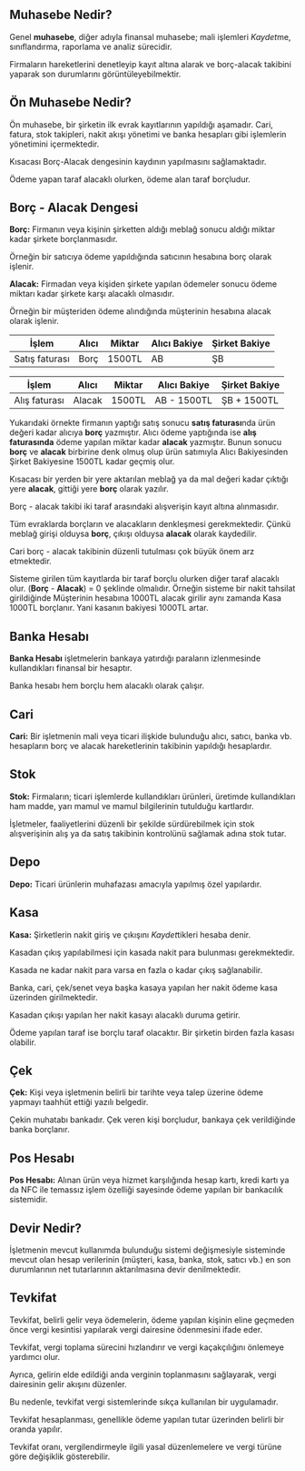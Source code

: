 
## Muhasebe Nedir? 

Genel **muhasebe**, diğer adıyla finansal muhasebe; mali işlemleri *Kaydet*me, sınıflandırma, raporlama ve analiz sürecidir.

Firmaların hareketlerini denetleyip kayıt altına alarak ve borç-alacak takibini yaparak son durumlarını görüntüleyebilmektir.

## Ön Muhasebe Nedir? 

Ön muhasebe, bir şirketin ilk evrak kayıtlarının yapıldığı aşamadır. Cari, fatura, stok takipleri, 
nakit akışı yönetimi ve banka hesapları gibi işlemlerin yönetimini içermektedir. 

Kısacası Borç-Alacak dengesinin kaydının yapılmasını sağlamaktadır. 

Ödeme yapan taraf alacaklı olurken, ödeme alan taraf borçludur.

## Borç - Alacak Dengesi

**Borç:** Firmanın veya kişinin şirketten aldığı meblağ sonucu aldığı miktar kadar şirkete borçlanmasıdır.

Örneğin bir satıcıya ödeme yapıldığında satıcının hesabına borç olarak işlenir.

**Alacak:** Firmadan veya kişiden şirkete yapılan ödemeler sonucu ödeme miktarı kadar şirkete karşı alacaklı olmasıdır. 

Örneğin bir müşteriden ödeme alındığında müşterinin hesabına alacak olarak işlenir.

|İşlem|Alıcı|Miktar|Alıcı Bakiye|Şirket Bakiye|
|-----|-----|------|------------|-------------|
|Satış faturası|Borç|1500TL|AB|ŞB|

|İşlem|Alıcı|Miktar|Alıcı Bakiye|Şirket Bakiye|
|-----|-----|------|------------|-------------|
|Alış faturası|Alacak|1500TL|AB - 1500TL|ŞB + 1500TL|

Yukarıdaki örnekte firmanın yaptığı satış sonucu **satış faturası**nda ürün değeri kadar alıcıya **borç** yazmıştır. Alıcı ödeme yaptığında ise **alış faturasında** ödeme yapılan miktar kadar **alacak** yazmıştır. Bunun sonucu **borç** ve **alacak** birbirine denk olmuş olup ürün satımıyla Alıcı Bakiyesinden Şirket Bakiyesine 1500TL kadar geçmiş olur.

Kısacası bir yerden bir yere aktarılan meblağ ya da mal değeri kadar çıktığı yere **alacak**, gittiği yere **borç** olarak yazılır.

Borç - alacak takibi iki taraf arasındaki alışverişin kayıt altına alınmasıdır. 

Tüm evraklarda borçların ve alacakların denkleşmesi gerekmektedir. Çünkü meblağ girişi olduysa **borç**, çıkışı olduysa **alacak** olarak kaydedilir. 

Cari borç - alacak takibinin düzenli tutulması çok büyük önem arz etmektedir.

Sisteme girilen tüm kayıtlarda bir taraf borçlu olurken diğer taraf alacaklı olur. (**Borç** - **Alacak**) = 0 şeklinde olmalıdır. 
Örneğin sisteme bir nakit tahsilat girildiğinde Müşterinin hesabına 1000TL alacak girilir aynı zamanda Kasa 1000TL borçlanır. 
Yani kasanın bakiyesi 1000TL artar.



## Banka Hesabı 

**Banka Hesabı** işletmelerin bankaya yatırdığı paraların izlenmesinde kullandıkları finansal bir hesaptır. 

Banka hesabı hem borçlu hem alacaklı olarak çalışır.

## Cari

**Cari:** Bir işletmenin mali veya ticari ilişkide bulunduğu alıcı, satıcı, banka vb. 
hesapların borç ve alacak hareketlerinin takibinin yapıldığı hesaplardır.

## Stok

**Stok:** Firmaların; ticari işlemlerde kullandıkları ürünleri, üretimde kullandıkları ham madde, yarı mamul ve mamul bilgilerinin tutulduğu kartlardır.

İşletmeler, faaliyetlerini düzenli bir şekilde sürdürebilmek için stok alışverişinin alış ya da satış takibinin kontrolünü sağlamak adına stok tutar. 

## Depo

**Depo:** Ticari ürünlerin muhafazası amacıyla yapılmış özel yapılardır.

## Kasa

**Kasa:** Şirketlerin nakit giriş ve çıkışını *Kaydet*tikleri hesaba denir.

Kasadan çıkış yapılabilmesi için kasada nakit para bulunması gerekmektedir. 

Kasada ne kadar nakit para varsa en fazla o kadar çıkış sağlanabilir. 

Banka, cari, çek/senet veya başka kasaya yapılan her nakit ödeme kasa üzerinden girilmektedir. 

Kasadan çıkışı yapılan her nakit kasayı alacaklı duruma getirir. 

Ödeme yapılan taraf ise borçlu taraf olacaktır. Bir şirketin birden fazla kasası olabilir.

## Çek

**Çek:** Kişi veya işletmenin belirli bir tarihte veya talep üzerine ödeme yapmayı taahhüt ettiği yazılı belgedir.

Çekin muhatabı bankadır. Çek veren kişi borçludur, bankaya çek verildiğinde banka borçlanır.

## Pos Hesabı

**Pos Hesabı:** Alınan ürün veya hizmet karşılığında hesap kartı, kredi kartı ya da NFC ile temassız 
işlem özelliği sayesinde ödeme yapılan bir bankacılık sistemidir.

## Devir Nedir? 

İşletmenin mevcut kullanımda bulunduğu sistemi değişmesiyle sisteminde mevcut olan hesap verilerinin 
(müşteri, kasa, banka, stok, satıcı vb.) en son durumlarının net tutarlarının aktarılmasına devir denilmektedir.

## Tevkifat

Tevkifat, belirli gelir veya ödemelerin, ödeme yapılan kişinin eline geçmeden önce vergi kesintisi yapılarak vergi dairesine ödenmesini ifade eder. 

Tevkifat, vergi toplama sürecini hızlandırır ve vergi kaçakçılığını önlemeye yardımcı olur. 

Ayrıca, gelirin elde edildiği anda verginin toplanmasını sağlayarak, vergi dairesinin gelir akışını düzenler. 

Bu nedenle, tevkifat vergi sistemlerinde sıkça kullanılan bir uygulamadır.

Tevkifat hesaplanması, genellikle ödeme yapılan tutar üzerinden belirli bir oranda yapılır. 

Tevkifat oranı, vergilendirmeyle ilgili yasal düzenlemelere ve vergi türüne göre değişiklik gösterebilir.